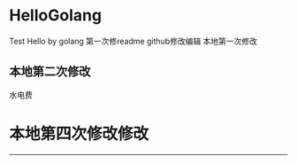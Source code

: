 # HelloGolang
Test Hello by golang
第一次修readme
github修改编辑
本地第一次修改
## 本地第二次修改
   水电费
# 本地第四次修改修改

-------------------------------
